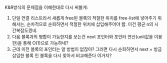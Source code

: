 K&R방식의 문제점을 이해한대로 다시 써볼게:

1. 단일 연결 리스트라서 새롭게 free된 블록의 적절한 위치를 free-list에 넣어주기 위해서는, 순차적으로 순회하면서 적절한 위치에 삽입해주어야 함. 이건 평균 n의 시간복잡도겠네.
2. 다음 블록과의 병합이 가능한지를 보는건 next 포인터와 포인터 연산(unit값을 이용한)을 통해 O(1)으로 가능하네?
3. 근데 이전 블록의 포인터는 알 방법이 없잖아? 그러면 다시 순회하면서 next = 방금 삽입한 블록 인 블록을 다시 찾아서 비교해준다 이거지?
